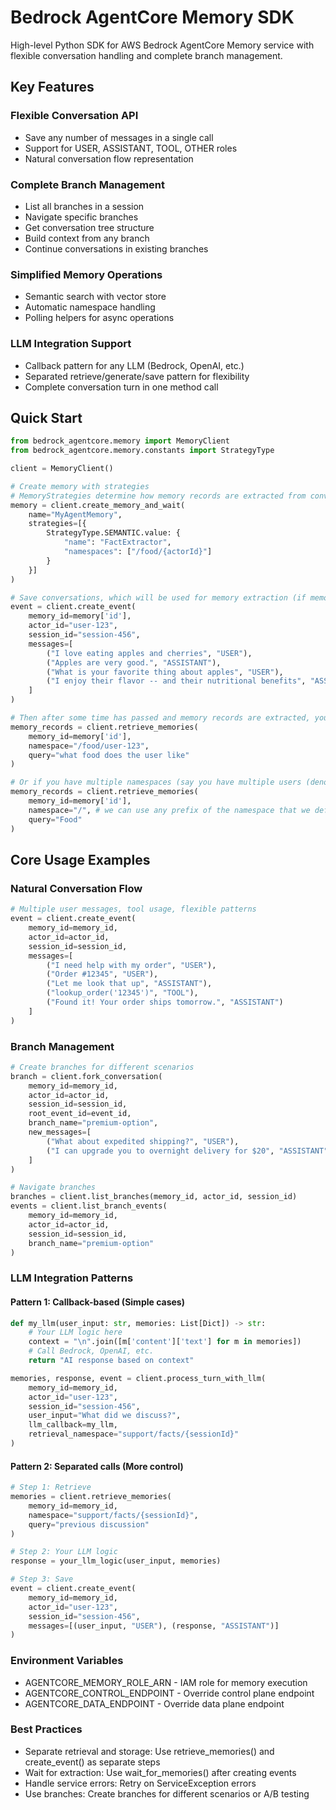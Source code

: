 # Bedrock AgentCore Memory SDK

High-level Python SDK for AWS Bedrock AgentCore Memory service with flexible conversation handling and complete branch management.

## Key Features

### Flexible Conversation API
- Save any number of messages in a single call
- Support for USER, ASSISTANT, TOOL, OTHER roles
- Natural conversation flow representation

### Complete Branch Management
- List all branches in a session
- Navigate specific branches
- Get conversation tree structure
- Build context from any branch
- Continue conversations in existing branches

### Simplified Memory Operations
- Semantic search with vector store
- Automatic namespace handling
- Polling helpers for async operations

### LLM Integration Support
- Callback pattern for any LLM (Bedrock, OpenAI, etc.)
- Separated retrieve/generate/save pattern for flexibility
- Complete conversation turn in one method call


## Quick Start

```python
from bedrock_agentcore.memory import MemoryClient
from bedrock_agentcore.memory.constants import StrategyType

client = MemoryClient()

# Create memory with strategies
# MemoryStrategies determine how memory records are extracted from conversations
memory = client.create_memory_and_wait(
    name="MyAgentMemory",
    strategies=[{
        StrategyType.SEMANTIC.value: {
            "name": "FactExtractor",
            "namespaces": ["/food/{actorId}"]
        }
    }]
)

# Save conversations, which will be used for memory extraction (if memory strategies are configured when calling create_memory)
event = client.create_event(
    memory_id=memory['id'],
    actor_id="user-123",
    session_id="session-456",
    messages=[
        ("I love eating apples and cherries", "USER"),
        ("Apples are very good.", "ASSISTANT"),
        ("What is your favorite thing about apples", "USER"),
        ("I enjoy their flavor -- and their nutritional benefits", "ASSISTANT")
    ]
)

# Then after some time has passed and memory records are extracted, you can do
memory_records = client.retrieve_memories(
    memory_id=memory['id'],
    namespace="/food/user-123",
    query="what food does the user like"
)

# Or if you have multiple namespaces (say you have multiple users (denoted by actor_id)) and want to search across all of them:
memory_records = client.retrieve_memories(
    memory_id=memory['id'],
    namespace="/", # we can use any prefix of the namespace that we defined in create_memory_and_wait
    query="Food"
)

```

## Core Usage Examples

### Natural Conversation Flow

```python
# Multiple user messages, tool usage, flexible patterns
event = client.create_event(
    memory_id=memory_id,
    actor_id=actor_id,
    session_id=session_id,
    messages=[
        ("I need help with my order", "USER"),
        ("Order #12345", "USER"),
        ("Let me look that up", "ASSISTANT"),
        ("lookup_order('12345')", "TOOL"),
        ("Found it! Your order ships tomorrow.", "ASSISTANT")
    ]
)
```

### Branch Management

```python
# Create branches for different scenarios
branch = client.fork_conversation(
    memory_id=memory_id,
    actor_id=actor_id,
    session_id=session_id,
    root_event_id=event_id,
    branch_name="premium-option",
    new_messages=[
        ("What about expedited shipping?", "USER"),
        ("I can upgrade you to overnight delivery for $20", "ASSISTANT")
    ]
)

# Navigate branches
branches = client.list_branches(memory_id, actor_id, session_id)
events = client.list_branch_events(
    memory_id=memory_id,
    actor_id=actor_id,
    session_id=session_id,
    branch_name="premium-option"
)
```

### LLM Integration Patterns

#### Pattern 1: Callback-based (Simple cases)

```python
def my_llm(user_input: str, memories: List[Dict]) -> str:
    # Your LLM logic here
    context = "\n".join([m['content']['text'] for m in memories])
    # Call Bedrock, OpenAI, etc.
    return "AI response based on context"

memories, response, event = client.process_turn_with_llm(
    memory_id=memory_id,
    actor_id="user-123",
    session_id="session-456",
    user_input="What did we discuss?",
    llm_callback=my_llm,
    retrieval_namespace="support/facts/{sessionId}"
)
```

#### Pattern 2: Separated calls (More control)

```python
# Step 1: Retrieve
memories = client.retrieve_memories(
    memory_id=memory_id,
    namespace="support/facts/{sessionId}",
    query="previous discussion"
)

# Step 2: Your LLM logic
response = your_llm_logic(user_input, memories)

# Step 3: Save
event = client.create_event(
    memory_id=memory_id,
    actor_id="user-123",
    session_id="session-456",
    messages=[(user_input, "USER"), (response, "ASSISTANT")]
)
```

### Environment Variables

- AGENTCORE_MEMORY_ROLE_ARN - IAM role for memory execution
- AGENTCORE_CONTROL_ENDPOINT - Override control plane endpoint
- AGENTCORE_DATA_ENDPOINT - Override data plane endpoint

### Best Practices

- Separate retrieval and storage: Use retrieve_memories() and create_event() as separate steps
- Wait for extraction: Use wait_for_memories() after creating events
- Handle service errors: Retry on ServiceException errors
- Use branches: Create branches for different scenarios or A/B testing
